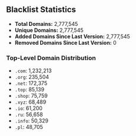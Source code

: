 ## Blacklist Statistics

- **Total Domains:** 2,777,545
- **Unique Domains:** 2,777,545
- **Added Domains Since Last Version:** 2,777,545
- **Removed Domains Since Last Version:** 0

### Top-Level Domain Distribution

-  `.com`: 1,232,213
-  `.org`: 235,504
-  `.net`: 172,375
-  `.top`: 85,139
-  `.shop`: 75,759
-  `.xyz`: 68,489
-  `.io`: 61,200
-  `.ru`: 56,658
-  `.info`: 50,329
-  `.pl`: 48,705

